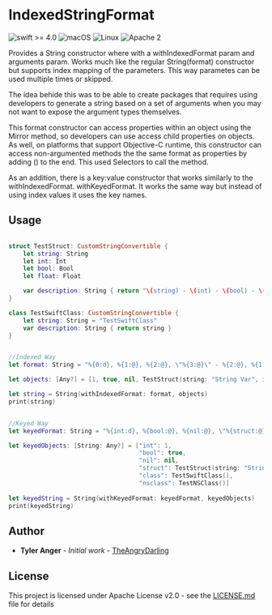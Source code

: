 # IndexedStringFormat
![swift >= 4.0](https://img.shields.io/badge/swift-%3E%3D4.0-brightgreen.svg)
![macOS](https://img.shields.io/badge/os-macOS-green.svg?style=flat)
![Linux](https://img.shields.io/badge/os-linux-green.svg?style=flat)
![Apache 2](https://img.shields.io/badge/license-Apache2-blue.svg?style=flat)

Provides a String constructor where with a withIndexedFormat param and arguments param.
Works much like the regular String(format) constructor but supports index mapping of the parameters.  This way parametes can be used multiple times or skipped.

The idea behide this was to be able to create packages that requires using developers to generate a string based on a set of arguments when you may not want to expose the argument types themselves.

This format constructor can access properties within an object using the Mirror method, so developers can use access child properties on objects.  As well, on platforms that support Objective-C runtime, this constructor can access non-argumented methods the the same format as properties by adding () to the end.  This used Selectors to call the method.


As an addition, there is a key:value constructor that works similarly to the withIndexedFormat.  withKeyedFormat.  It works the same way but instead of using index values it uses the key names.

## Usage

```Swift

struct TestStruct: CustomStringConvertible {
    let string: String
    let int: Int
    let bool: Bool
    let float: Float

    var description: String { return "\(string) - \(int) - \(bool) - \(float)" }
}

class TestSwiftClass: CustomStringConvertible {
    let string: String = "TestSwiftClass"
    var description: String { return string }
}


//Indexed Way
let format: String = "%{0:d}, %{1:@}, %{2:@}, \"%{3:@}\" - %{2:@}, %{1:@}, %{0:@}, \"%{4:@.string}\", \"%{3:@.string}\", %{3:@.float%0.2f}"

let objects: [Any?] = [1, true, nil, TestStruct(string: "String Var", int: 13, bool: false, float: 1.3456), TestSwiftClass()]

let string = String(withIndexedFormat: format, objects)
print(string)


//Keyed Way
let keyedFormat: String = "%{int:d}, %{bool:@}, %{nil:@}, \"%{struct:@}\" - %{nil:@}, %{bool:@}, %{int:@}, \"%{class:@.string}\", \"%{struct:@.string}\", %{struct:@.float%0.2f}"

let keyedObjects: [String: Any?] = ["int": 1,
                                    "bool": true,
                                    "nil": nil,
                                    "struct": TestStruct(string: "String Var", int: 13, bool: false, float: 1.3456),
                                    "class": TestSwiftClass(),
                                    "nsclass": TestNSClass()]
                                    
let keyedString = String(withKeyedFormat: keyedFormat, keyedObjects)
print(keyedString)

```

## Author

* **Tyler Anger** - *Initial work* - [TheAngryDarling](https://github.com/TheAngryDarling)

## License

This project is licensed under Apache License v2.0 - see the [LICENSE.md](LICENSE.md) file for details


